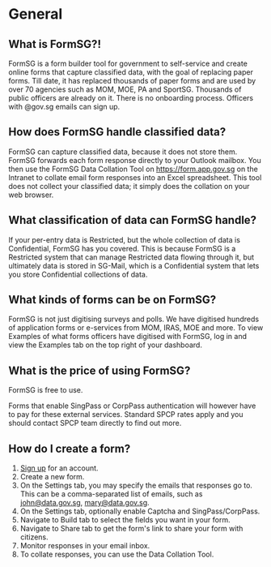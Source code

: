 # General

## What is FormSG?!

FormSG is a form builder tool for government to self-service and create online forms that capture classified data, with the goal of replacing paper forms. Till date, it has replaced thousands of paper forms and are used by over 70 agencies such as MOM, MOE, PA and SportSG. Thousands of public officers are already on it. There is no onboarding process. Officers with @gov.sg emails can sign up.

## How does FormSG handle classified data?

FormSG can capture classified data, because it does not store them. FormSG forwards each form response directly to your Outlook mailbox. You then use the FormSG Data Collation Tool on https://form.app.gov.sg on the Intranet to collate email form responses into an Excel spreadsheet. This tool does not collect your classified data; it simply does the collation on your web browser.

## What classification of data can FormSG handle?

If your per-entry data is Restricted, but the whole collection of data is Confidential, FormSG has you covered. This is because FormSG is a Restricted system that can manage Restricted data flowing through it, but ultimately data is stored in SG-Mail, which is a Confidential system that lets you store Confidential collections of data.

## What kinds of forms can be on FormSG?

FormSG is not just digitising surveys and polls. We have digitised hundreds of application forms or e-services from MOM, IRAS, MOE and more. To view Examples of what forms officers have digitised with FormSG, log in and view the Examples tab on the top right of your dashboard.

## What is the price of using FormSG?

FormSG is free to use.

Forms that enable SingPass or CorpPass authentication will however have to pay for these external services. Standard SPCP rates apply and you should contact SPCP team directly to find out more.

## How do I create a form?

1. [Sign up](https://form.gov.sg/#!/signin) for an account.
2. Create a new form.
3. On the Settings tab, you may specify the emails that responses go to. This can be a comma-separated list of emails, such as john@data.gov.sg, mary@data.gov.sg.
4. On the Settings tab, optionally enable Captcha and SingPass/CorpPass.
5. Navigate to Build tab to select the fields you want in your form.
6. Navigate to Share tab to get the form's link to share your form with citizens.
7. Monitor responses in your email inbox.
8. To collate responses, you can use the Data Collation Tool.
